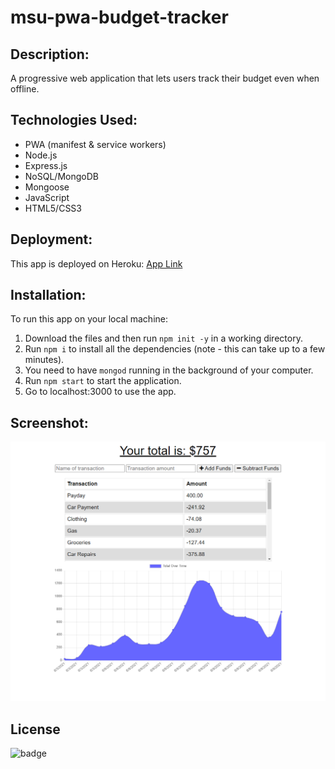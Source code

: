 # msu-pwa-budget-tracker

## Description:
A progressive web application that lets users track their budget even when offline.

## Technologies Used:
* PWA (manifest & service workers)
* Node.js
* Express.js
* NoSQL/MongoDB
* Mongoose
* JavaScript
* HTML5/CSS3

## Deployment:
This app is deployed on Heroku: [App Link]()

## Installation:
To run this app on your local machine: 
1. Download the files and then run `npm init -y` in a working directory. 
2. Run `npm i` to install all the dependencies (note - this can take up to a few minutes). 
3. You need to have `mongod` running in the background of your computer. 
4. Run `npm start` to start the application.
5. Go to localhost:3000 to use the app.

## Screenshot:
<img src="assets/pwa.png" alt="screenshot" width="600">

## License
![badge](https://img.shields.io/badge/license-MIT-brightgreen)
